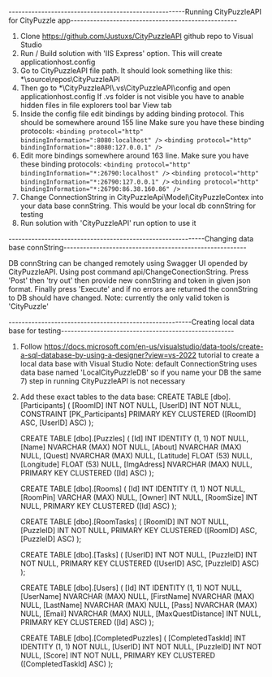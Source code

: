------------------------------------------------------Running CityPuzzleAPI for CityPuzzle app---------------------------------------------------
1)	Clone https://github.com/Justuxs/CityPuzzleAPI github repo to Visual Studio
2)	Run / Build solution with 'IIS Express' option. This will create applicationhost.config
3)	Go to CityPuzzleAPI file path. It should look something like this: *\source\repos\CityPuzzleAPI
4)	Then go to *\CityPuzzleAPI\\.vs\CityPuzzleAPI\config and open applicationhost.config
     If .vs folder is not visible you have to anable hidden files in file explorers tool bar View tab
5) Inside the config file edit bindings by adding binding protocol. This should be somewhere around 155 line
     Make sure you have these binding protocols:
          `<binding protocol="http" bindingInformation=":8080:localhost" />`
          `<binding protocol="http" bindingInformation=":8080:127.0.0.1" />`
6) Edit more bindings somewhere around 163 line. 
     Make sure you have these binding protocols:
          `<binding protocol="http" bindingInformation="*:26790:localhost" />`
          `<binding protocol="http" bindingInformation="*:26790:127.0.0.1" />`
          `<binding protocol="http" bindingInformation="*:26790:86.38.160.86" />`
7) Change ConnectionString in CityPuzzleApi\Model\CityPuzzleContex into your data base connString. This would be your local db connString for testing
8) Run solution with 'CityPuzzleAPI' run option to use it

------------------------------------------------------------Changing data base connString--------------------------------------------------------

DB connString can be changed remotely using Swagger UI opended by CityPuzzleAPI. Using post command api/ChangeConectionString.
Press 'Post' then 'try out' then provide new connString and token in given json format. Finally press 'Execute' and if no errors are returned the connString to DB should have changed.
     Note: currently the only valid token is 'CityPuzzle'
     
--------------------------------------------------------Creating local data base for testing-----------------------------------------------------
1) Follow https://docs.microsoft.com/en-us/visualstudio/data-tools/create-a-sql-database-by-using-a-designer?view=vs-2022 tutorial to create a local data base with Visual Studio
     Note: default ConnectionString uses data base named 'LocalCityPuzzleDB' so if you name your DB the same 7) step in running CityPuzzleAPI is not necessary
3) Add these exact tables to the data base:
     CREATE TABLE [dbo].[Participants] (
         [RoomID]		INT	NOT NULL,
         [UserID]		INT	NOT NULL,
         CONSTRAINT [PK_Participants] 
             PRIMARY KEY CLUSTERED ([RoomID] ASC, [UserID] ASC)
     );

     CREATE TABLE [dbo].[Puzzles] (
         [Id]		INT		IDENTITY (1, 1) NOT NULL,
         [Name]		NVARCHAR (MAX)	NOT NULL,
         [About]		NVARCHAR (MAX)	NULL,
         [Quest]		NVARCHAR (MAX)	NULL,
         [Latitude]	FLOAT (53)		NULL,
         [Longitude]	FLOAT (53)		NULL,
         [ImgAdress]	NVARCHAR (MAX)	NULL,
         PRIMARY KEY CLUSTERED ([Id] ASC)
     );

     CREATE TABLE [dbo].[Rooms] (
         [Id]		INT		IDENTITY (1, 1) NOT NULL,
         [RoomPin]	VARCHAR (MAX)	NULL,
         [Owner]		INT		NULL,
         [RoomSize]	INT		NULL,
         PRIMARY KEY CLUSTERED ([Id] ASC)
     );

     CREATE TABLE [dbo].[RoomTasks] (
         [RoomID]		INT	NOT NULL,
         [PuzzleID]	INT	NOT NULL,
         PRIMARY KEY CLUSTERED ([RoomID] ASC, [PuzzleID] ASC)
     );

     CREATE TABLE [dbo].[Tasks] (
         [UserID]   INT	NOT NULL,
         [PuzzleID] INT	NOT NULL,
         PRIMARY KEY CLUSTERED ([UserID] ASC, [PuzzleID] ASC)
     );

     CREATE TABLE [dbo].[Users] (
         [Id]		INT		IDENTITY (1, 1) NOT NULL,
         [UserName]	NVARCHAR (MAX)	NULL,
         [FirstName]	NVARCHAR (MAX)	NULL,
         [LastName]	NVARCHAR (MAX)	NULL,
         [Pass]		NVARCHAR (MAX)	NULL,
         [Email]		NVARCHAR (MAX)	NULL,
         [MaxQuestDistance]	INT		NULL,
         PRIMARY KEY CLUSTERED ([Id] ASC)
     );

     CREATE TABLE [dbo].[CompletedPuzzles] (
         [CompletedTaskId]	INT	IDENTITY (1, 1) NOT NULL,
         [UserID]		INT 	NOT NULL,
         [PuzzleID]	INT 	NOT NULL,
         [Score]		INT 	NOT NULL,
         PRIMARY KEY CLUSTERED ([CompletedTaskId] ASC)
     );
